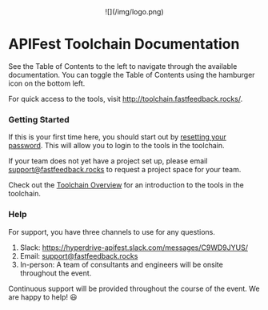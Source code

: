 <center id="header">
  ![](/img/logo.png)
</center>

# APIFest Toolchain Documentation

See the Table of Contents to the left to navigate through the available documentation. You can toggle the Table of Contents using the hamburger icon on the bottom left.

For quick access to the tools, visit <http://toolchain.fastfeedback.rocks/>.

### Getting Started
If this is your first time here, you should start out by [resetting your password](3/3.1-login.md). This will allow you to login to the tools in the toolchain.

If your team does not yet have a project set up, please email [support@fastfeedback.rocks](mailto:support@fastfeedback.rocks) to request a project space for your team.

Check out the [Toolchain Overview](1/1.0-overview.md) for an introduction to the tools in the toolchain.

### Help
For support, you have three channels to use for any questions.

1. Slack: <https://hyperdrive-apifest.slack.com/messages/C9WD9JYUS/>
2. Email: [support@fastfeedback.rocks](mailto:support@fastfeedback.rocks)
3. In-person: A team of consultants and engineers will be onsite throughout the event.

Continuous support will be provided throughout the course of the event. We are happy to help! :smiley:
